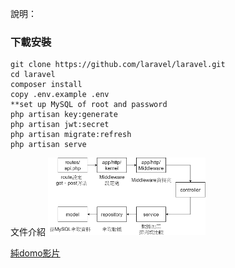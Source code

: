 說明：

### 下載安裝
~~~
git clone https://github.com/laravel/laravel.git
cd laravel
composer install 
copy .env.example .env
**set up MySQL of root and password
php artisan key:generate
php artisan jwt:secret
php artisan migrate:refresh
php artisan serve
~~~

文件介紹
<img src="https://github.com/iachievedream/demo_code/blob/master/picture/Laravel/laravel_process_jwt.png" width="50%" height="50%" />

[純domo影片](https://www.youtube.com/watch?v=yn9q4NXd7BM&list=PLfBT9P5LG1z8n61SkoeK5nxIdS83LwZi3&index=1)
